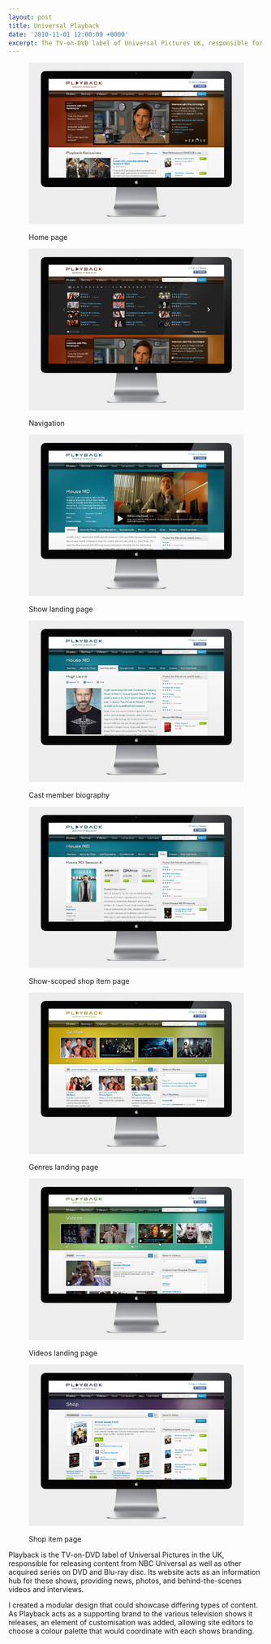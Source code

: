 ```yaml
---
layout: post
title: Universal Playback
date: '2010-11-01 12:00:00 +0000'
excerpt: The TV-on-DVD label of Universal Pictures UK, responsible for releasing content from NBC Universal as well as other locally acquired series on DVD and blu-ray.
---
```

<div class="slides">
    <figure>
        <img src="/assets/portfolio/universal_playback/0.jpg" alt=""/>
        <figcaption>
            <p>Home page</p>
        </figcaption>
    </figure>
    <figure>
        <img src="/assets/portfolio/universal_playback/1.jpg" alt=""/>
        <figcaption>
            <p>Navigation</p>
        </figcaption>
    </figure>
    <figure>
        <img src="/assets/portfolio/universal_playback/2.jpg" alt=""/>
        <figcaption>
            <p>Show landing page</p>
        </figcaption>
    </figure>
    <figure>
        <img src="/assets/portfolio/universal_playback/3.jpg" alt=""/>
        <figcaption>
            <p>Cast member biography</p>
        </figcaption>
    </figure>
    <figure>
        <img src="/assets/portfolio/universal_playback/4.jpg" alt=""/>
        <figcaption>
            <p>Show-scoped shop item page</p>
        </figcaption>
    </figure>
    <figure>
        <img src="/assets/portfolio/universal_playback/5.jpg" alt=""/>
        <figcaption>
            <p>Genres landing page</p>
        </figcaption>
    </figure>
    <figure>
        <img src="/assets/portfolio/universal_playback/6.jpg" alt=""/>
        <figcaption>
            <p>Videos landing page</p>
        </figcaption>
    </figure>
    <figure>
        <img src="/assets/portfolio/universal_playback/7.jpg" alt=""/>
        <figcaption>
            <p>Shop item page</p>
        </figcaption>
    </figure>
</div>

Playback is the TV-on-DVD label of Universal Pictures in the UK, responsible for releasing content from NBC Universal as well as other acquired series on DVD and Blu-ray disc. Its website acts as an information hub for these shows, providing news, photos, and behind-the-scenes videos and interviews.

I created a modular design that could showcase differing types of content. As Playback acts as a supporting brand to the various television shows it releases, an element of customisation was added, allowing site editors to choose a colour palette that would coordinate with each shows branding.